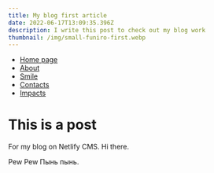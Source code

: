 ```yaml
---
title: My blog first article
date: 2022-06-17T13:09:35.396Z
description: I write this post to check out my blog work
thumbnail: /img/small-funiro-first.webp
---
```


  <nav class="hidden md:block">
    <ul class="flex-col md:flex-row xl:space-x-8 my-0 text-lg flex space-x-0 justify-center">
      <li class="px-4 hover:text-primary bg-gray-300"><a href="/">Home page</a></li>
      <li class="px-4 hover:text-primary"><a href="/pages/about.html">About</a></li>
      <li class="px-4 hover:text-primary"><a href="/pages/some.html">Smile</a></li>
      <li class="px-4 hover:text-primary"><a href="#!">Contacts</a></li>
      <li class="px-4 hover:text-primary"><a href="#!">Impacts</a></li>
    </ul>
  </nav>

# This is a post

For my blog on Netlify CMS. Hi there.

Pew Pew Пынь пынь.
